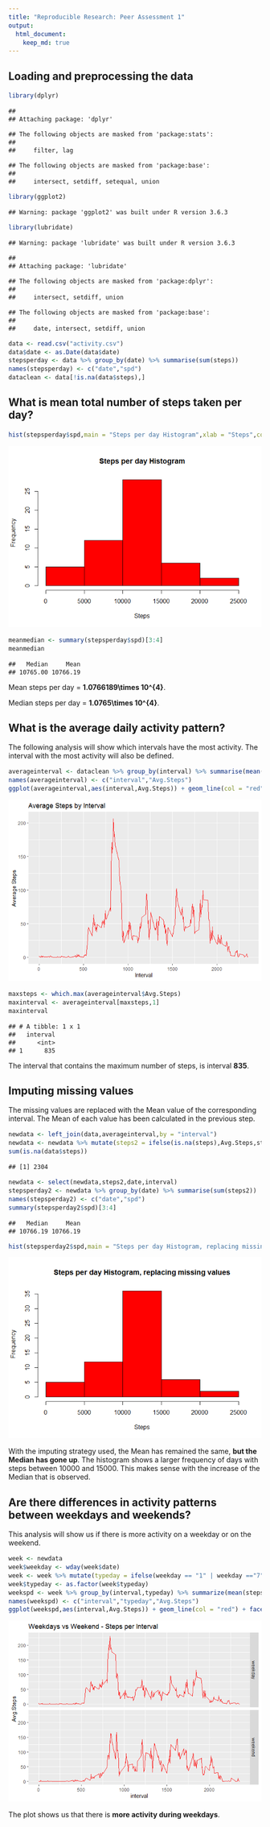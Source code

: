 ```yaml
---
title: "Reproducible Research: Peer Assessment 1"
output: 
  html_document:
    keep_md: true
---
```



## Loading and preprocessing the data

```r
library(dplyr)
```

```
## 
## Attaching package: 'dplyr'
```

```
## The following objects are masked from 'package:stats':
## 
##     filter, lag
```

```
## The following objects are masked from 'package:base':
## 
##     intersect, setdiff, setequal, union
```

```r
library(ggplot2)
```

```
## Warning: package 'ggplot2' was built under R version 3.6.3
```

```r
library(lubridate)
```

```
## Warning: package 'lubridate' was built under R version 3.6.3
```

```
## 
## Attaching package: 'lubridate'
```

```
## The following objects are masked from 'package:dplyr':
## 
##     intersect, setdiff, union
```

```
## The following objects are masked from 'package:base':
## 
##     date, intersect, setdiff, union
```

```r
data <- read.csv("activity.csv")
data$date <- as.Date(data$date)
stepsperday <- data %>% group_by(date) %>% summarise(sum(steps))
names(stepsperday) <- c("date","spd")
dataclean <- data[!is.na(data$steps),]
```


## What is mean total number of steps taken per day?

```r
hist(stepsperday$spd,main = "Steps per day Histogram",xlab = "Steps",col = "red")
```

![](PA1_template_files/figure-html/stepsperday-1.png)<!-- -->

```r
meanmedian <- summary(stepsperday$spd)[3:4]
meanmedian
```

```
##   Median     Mean 
## 10765.00 10766.19
```

Mean steps per day   = **1.0766189\times 10^{4}**.  

Median steps per day = **1.0765\times 10^{4}**.

## What is the average daily activity pattern?

The following analysis will show which intervals have the most activity.   The interval with the most activity will also be defined.


```r
averageinterval <- dataclean %>% group_by(interval) %>% summarise(mean(steps))
names(averageinterval) <- c("interval","Avg.Steps")
ggplot(averageinterval,aes(interval,Avg.Steps)) + geom_line(col = "red") + labs(title = "Average Steps by Interval",x = "Interval",y="Average Steps")
```

![](PA1_template_files/figure-html/intervalsteps-1.png)<!-- -->

```r
maxsteps <- which.max(averageinterval$Avg.Steps)
maxinterval <- averageinterval[maxsteps,1]
maxinterval
```

```
## # A tibble: 1 x 1
##   interval
##      <int>
## 1      835
```

The interval that contains the maximum number of steps, is interval **835**.




## Imputing missing values

The missing values are replaced with the Mean value of the corresponding interval.  The Mean of each value has been calculated in the previous step.  




```r
newdata <- left_join(data,averageinterval,by = "interval")
newdata <- newdata %>% mutate(steps2 = ifelse(is.na(steps),Avg.Steps,steps))
sum(is.na(data$steps))
```

```
## [1] 2304
```

```r
newdata <- select(newdata,steps2,date,interval)
stepsperday2 <- newdata %>% group_by(date) %>% summarise(sum(steps2))
names(stepsperday2) <- c("date","spd")
summary(stepsperday2$spd)[3:4]
```

```
##   Median     Mean 
## 10766.19 10766.19
```

```r
hist(stepsperday2$spd,main = "Steps per day Histogram, replacing missing values",xlab = "Steps",col = "red")
```

![](PA1_template_files/figure-html/missingvalues-1.png)<!-- -->

With the imputing strategy used, the Mean has remained the same, **but the Median has gone up**.   The histogram shows a larger frequency of days with steps between 10000 and 15000.   This makes sense with the increase of the Median that is observed.


## Are there differences in activity patterns between weekdays and weekends?

This analysis will show us if there is more activity on a weekday or on the weekend.


```r
week <- newdata
week$weekday <- wday(week$date)
week <- week %>% mutate(typeday = ifelse(weekday == "1" | weekday =="7","weekend","weekday"))
week$typeday <- as.factor(week$typeday)
weekspd <- week %>% group_by(interval,typeday) %>% summarize(mean(steps2))
names(weekspd) <- c("interval","typeday","Avg.Steps")
ggplot(weekspd,aes(interval,Avg.Steps)) + geom_line(col = "red") + facet_grid("typeday") + labs(title = "Weekdays vs Weekend - Steps per Interval")
```

![](PA1_template_files/figure-html/typeday-1.png)<!-- -->

The plot shows us that there is **more activity during weekdays**.  
